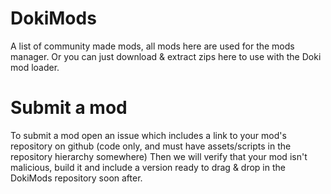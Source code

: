 # DokiMods
A list of community made mods, all mods here are used for the mods manager. Or you can just download &amp; extract zips here to use with the Doki mod loader.

# Submit a mod
To submit a mod open an issue which includes a link to your mod's repository on github (code only, and must have assets/scripts in the repository hierarchy somewhere)
Then we will verify that your mod isn't malicious, build it and include a version ready to drag & drop in the DokiMods repository soon after.
